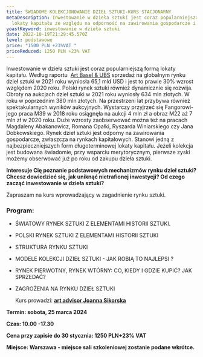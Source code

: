 ```yaml
---
title: ŚWIADOME KOLEKCJONOWANIE DZIEŁ SZTUKI-KURS STACJONARNY
metaDescription: Inwestowanie w dzieła sztuki jest coraz popularniejszą formą
  lokaty kapitału ze względu na odporność na zawirowania gospodarcze i inflację
yoastKeyword: inwestowanie w dzieła sztuki
date: 2022-10-19T21:29:45.570Z
level: podstawowe
price: "1500 PLN +23%VAT "
priceReduced: 1250 PLN +23% VAT
---
```

 Inwestowanie w dzieła sztuki jest coraz popularniejszą formą lokaty kapitału. Według raportu  [Art Basel & UBS](https://www.artbasel.com/news/art-market-report) sprzedaż na globalnym rynku dzieł sztuki w 2021 roku wyniosła 65,1 mld USD i jest to prawie 30% wzrost względem 2020 roku. Polski rynek sztuki również dynamicznie się rozwija. Obroty na aukcjach dzieł sztuki w 2021 roku wyniosły 634 mln złotych. W roku w poprzednim 380 mln złotych. Na przestrzeni lat przybywa również spektakularnych wyników aukcyjnych. Wystarczy przyjrzeć się Fangorowi- jego praca M39 w 2018 roku osiągnęła na aukcji 4 mln zł a obraz M22 aż 7 mln zł w 2020 roku. Duże wzrosty zaobserwować można też na pracach Magdaleny Abakanowicz, Romana Opałki, Ryszarda Winiarskiego czy Jana Dobkowskiego. Rynek dzieł sztuki jest odporny na zawirowania gospodarcze, zwłaszcza na rynkach kapitałowych. Stanowi jedną z najbezpieczniejszych form długoterminowej lokaty kapitału. Jeżeli kolekcja jest budowana świadomie, przy wsparciu merytorycznym, pierwsze zyski możemy obserwować już po roku od zakupu dzieła sztuki.

**Interesuje Cię poznanie podstawowych mechanizmów rynku dzieł sztuki?
Chcesz dowiedzieć się, jak uniknąć nietrafionej inwestycji?
Od czego zacząć inwestowanie w dzieła sztuki?**

Zapraszam na kurs wprowadzający w zagadnienie rynku sztuki.

### **Program:**

* ŚWIATOWY  RYNEK SZTUKI Z ELEMENTAMI HISTORII SZTUKI.
* POLSKI RYNEK SZTUKI Z ELEMENTAMI HISTORII SZTUKI 
* STRUKTURA RYNKU SZTUKI 
* MODELE KOLEKCJI DZIEŁ SZTUKI - JAK ROBIĄ TO NAJLEPSI ?
* RYNEK PIERWOTNY, RYNEK WTÓRNY: CO, KIEDY I GDZIE KUPIĆ? JAK SPRZEDAĆ?
* ZAGROŻENIA NA RYNKU DZIEŁ SZTUKI

  Kurs prowadzi: [**art advisor Joanna Sikorska** ](https://artdivision.pl/zespol/artadvisor-joannasikorska)

**Termin: sobota, 25 marca 2024**

**Czas: 10.00 -17.30**  

**Cena przy zapisie do 30 stycznia: 1250 PLN+23% VAT**

**Miejsce: Warszawa - miejsce sali szkoleniowej zostanie podane wkrótce.**